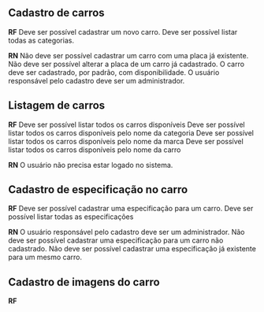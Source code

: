## Cadastro de carros

**RF**
Deve ser possível cadastrar um novo carro.
Deve ser possível listar todas as categorias.

**RN**
Não deve ser possível cadastrar um carro com uma placa já existente.
Não deve ser possível alterar a placa de um carro já cadastrado.
O carro deve ser cadastrado, por padrão, com disponibilidade.
O usuário responsável pelo cadastro deve ser um administrador.

## Listagem de carros

**RF**
Deve ser possível listar todos os carros disponíveis
Deve ser possível listar todos os carros disponíveis pelo nome da categoria
Deve ser possível listar todos os carros disponíveis pelo nome da marca
Deve ser possível listar todos os carros disponíveis pelo nome da carro

**RN**
O usuário não precisa estar logado no sistema.

## Cadastro de especificação no carro

**RF**
Deve ser possível cadastrar uma especificação para um carro.
Deve ser possível listar todas as especificações

**RN**
O usuário responsável pelo cadastro deve ser um administrador.
Não deve ser possível cadastrar uma especificação para um carro não cadastrado.
Não deve ser possível cadastrar uma especificação já existente para um mesmo carro.

## Cadastro de imagens do carro

**RF**
